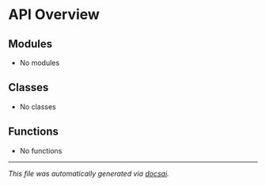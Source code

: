 <!-- markdownlint-disable -->

# API Overview

## Modules

- No modules

## Classes

- No classes

## Functions

- No functions


---

_This file was automatically generated via [docsai](https://github.com/ml-tooling/docsai)._
